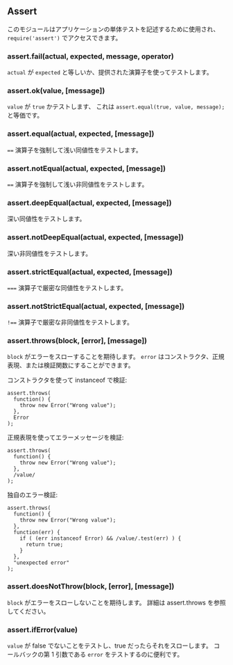 ## Assert

<!--

This module is used for writing unit tests for your applications, you can
access it with `require('assert')`.

-->
このモジュールはアプリケーションの単体テストを記述するために使用され、
`require('assert')` でアクセスできます。

### assert.fail(actual, expected, message, operator)

<!--

Tests if `actual` is equal to `expected` using the operator provided.

-->
`actual` が `expected` と等しいか、提供された演算子を使ってテストします。

### assert.ok(value, [message])

<!--

Tests if value is a `true` value, it is equivalent to `assert.equal(true, value, message);`

-->
`value` が `true` かテストします、
これは `assert.equal(true, value, message);` と等価です。

### assert.equal(actual, expected, [message])

<!--

Tests shallow, coercive equality with the equal comparison operator ( `==` ).

-->
`==` 演算子を強制して浅い同値性をテストします。

### assert.notEqual(actual, expected, [message])

<!--

Tests shallow, coercive non-equality with the not equal comparison operator ( `!=` ).

-->
`==` 演算子を強制して浅い非同値性をテストします。

### assert.deepEqual(actual, expected, [message])

<!--

Tests for deep equality.

-->
深い同値性をテストします。

### assert.notDeepEqual(actual, expected, [message])

<!--

Tests for any deep inequality.

-->
深い非同値性をテストします。

### assert.strictEqual(actual, expected, [message])

<!--

Tests strict equality, as determined by the strict equality operator ( `===` )

-->
`===` 演算子で厳密な同値性をテストします。

### assert.notStrictEqual(actual, expected, [message])

<!--

Tests strict non-equality, as determined by the strict not equal operator ( `!==` )

-->
`!==` 演算子で厳密な非同値性をテストします。

### assert.throws(block, [error], [message])

<!--

Expects `block` to throw an error. `error` can be constructor, regexp or 
validation function.

-->
`block` がエラーをスローすることを期待します。
`error` はコンストラクタ、正規表現、または検証関数にすることができます。

<!--

Validate instanceof using constructor:

-->
コンストラクタを使って instanceof で検証:

    assert.throws(
      function() {
        throw new Error("Wrong value");
      },
      Error
    );

<!--

Validate error message using RegExp:

-->
正規表現を使ってエラーメッセージを検証:

    assert.throws(
      function() {
        throw new Error("Wrong value");
      },
      /value/
    );

<!--

Custom error validation:

-->
独自のエラー検証:

    assert.throws(
      function() {
        throw new Error("Wrong value");
      },
      function(err) {
        if ( (err instanceof Error) && /value/.test(err) ) {
          return true;
        }
      },
      "unexpected error"
    );

### assert.doesNotThrow(block, [error], [message])

<!--

Expects `block` not to throw an error, see assert.throws for details.

-->
`block` がエラーをスローしないことを期待します。
詳細は assert.throws を参照してください。

### assert.ifError(value)

<!--

Tests if value is not a false value, throws if it is a true value. Useful when
testing the first argument, `error` in callbacks.

-->
`value` が false でないことをテストし、true だったらそれをスローします。
コールバックの第 1 引数である `error` をテストするのに便利です。

